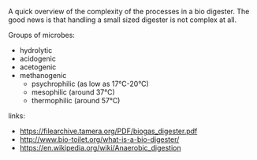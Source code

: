 A quick overview of the complexity of the processes in a bio digester. The good news is that handling a small sized digester is not complex at all.


Groups of microbes:
- hydrolytic
- acidogenic
- acetogenic
- methanogenic
  - psychrophilic (as low as 17°C-20°C)
  - mesophilic (around 37°C)
  - thermophilic (around 57°C)

links:

- https://filearchive.tamera.org/PDF/biogas_digester.pdf
- http://www.bio-toilet.org/what-is-a-bio-digester/
- https://en.wikipedia.org/wiki/Anaerobic_digestion
